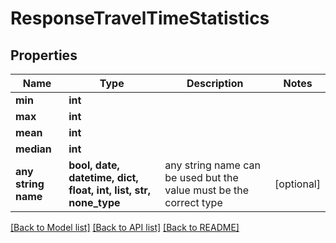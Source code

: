 # ResponseTravelTimeStatistics


## Properties
Name | Type | Description | Notes
------------ | ------------- | ------------- | -------------
**min** | **int** |  | 
**max** | **int** |  | 
**mean** | **int** |  | 
**median** | **int** |  | 
**any string name** | **bool, date, datetime, dict, float, int, list, str, none_type** | any string name can be used but the value must be the correct type | [optional]

[[Back to Model list]](../README.md#documentation-for-models) [[Back to API list]](../README.md#documentation-for-api-endpoints) [[Back to README]](../README.md)


